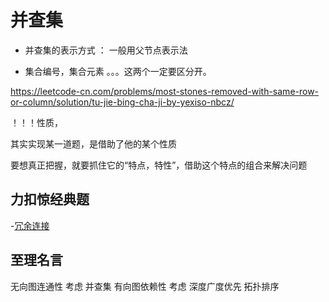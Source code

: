 # 并查集

- 并查集的表示方式 ： 一般用父节点表示法

- 集合编号，集合元素 。。。这两个一定要区分开。

https://leetcode-cn.com/problems/most-stones-removed-with-same-row-or-column/solution/tu-jie-bing-cha-ji-by-yexiso-nbcz/

！！！性质，

其实实现某一道题，是借助了他的某个性质

要想真正把握，就要抓住它的“特点，特性”，借助这个特点的组合来解决问题

## 力扣惊经典题

-[冗余连接](https://leetcode-cn.com/problems/redundant-connection/)

## 至理名言

无向图连通性 考虑 并查集 有向图依赖性 考虑 深度广度优先 拓扑排序
